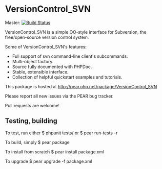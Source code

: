 VersionControl_SVN
==================

Master: [![Build Status](https://travis-ci.org/pear/VersionControl_SVN.png?branch=master)](https://travis-ci.org/pear/VersionControl_SVN)

VersionControl_SVN is a simple OO-style interface for Subversion,
the free/open-source version control system.

Some of VersionControl_SVN's features:

* Full support of svn command-line client's subcommands.
* Multi-object factory.
* Source fully documented with PHPDoc.
* Stable, extensible interface.
* Collection of helpful quickstart examples and tutorials.

This package is hosted at http://pear.php.net/package/VersionControl_SVN

Please report all new issues via the PEAR bug tracker.

Pull requests are welcome!


Testing, building
-----------------

To test, run either
$ phpunit tests/
  or
$ pear run-tests -r

To build, simply
$ pear package

To install from scratch
$ pear install package.xml

To upgrade
$ pear upgrade -f package.xml
